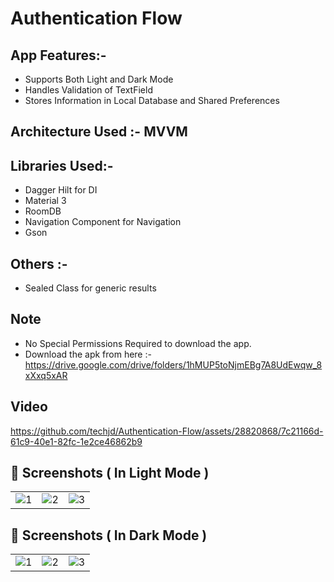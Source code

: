 # Authentication Flow

## App Features:-
- Supports Both Light and Dark Mode
- Handles Validation of TextField
- Stores Information in Local Database and Shared Preferences

## Architecture Used :- MVVM

## Libraries Used:-
- Dagger Hilt for DI
- Material 3
- RoomDB
- Navigation Component for Navigation
- Gson

## Others :-
- Sealed Class for generic results

## Note
- No Special Permissions Required to download the app.
- Download the apk from here :- https://drive.google.com/drive/folders/1hMUP5toNjmEBg7A8UdEwqw_8xXxq5xAR

## Video

https://github.com/techjd/Authentication-Flow/assets/28820868/7c21166d-61c9-40e1-82fc-1e2ce46862b9





## 📸 Screenshots ( In Light Mode )

|   |   |   |
|---|---|---|
|![1](https://github.com/techjd/Authentication-Flow/assets/28820868/f7972474-8882-465b-8f2d-278a434d779c)|![2](https://github.com/techjd/Authentication-Flow/assets/28820868/97fe5805-1c1f-4bd4-814c-b5ab5a072173)|![3](https://github.com/techjd/Authentication-Flow/assets/28820868/240f7f84-a678-4c6b-a0ee-9edc7fdd9ad1)


## 📸 Screenshots ( In Dark Mode )

|   |   |   |
|---|---|---|
|![1](https://github.com/techjd/Authentication-Flow/assets/28820868/cf997970-71a2-444f-a271-7649f8718984)|![2](https://github.com/techjd/Authentication-Flow/assets/28820868/31477561-3111-4f73-9e2d-2881916c1bad)|![3](https://github.com/techjd/Authentication-Flow/assets/28820868/f0388aee-edee-424e-95c2-fe13e3acecb6)




